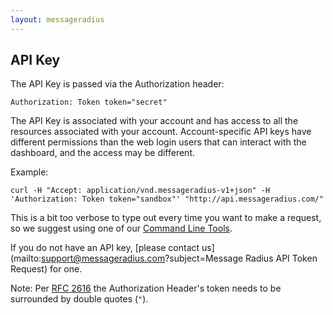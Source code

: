 ```yaml
---
layout: messageradius
---
```


## API Key

The API Key is passed via the Authorization header:

    Authorization: Token token="secret"

The API Key is associated with your account and has access to all the resources associated with your account. Account-specific API keys have different permissions than the web login users that can interact with the dashboard, and the access may be different.

Example:

    curl -H "Accept: application/vnd.messageradius-v1+json" -H 'Authorization: Token token="sandbox"' "http://api.messageradius.com/"

This is a bit too verbose to type out every time you want to make a request, so we suggest using one of our [Command Line Tools](tools.html).

If you do not have an API key, [please contact us](mailto:support@messageradius.com?subject=Message Radius API Token Request) for one.

Note: Per [RFC 2616](http://www.w3.org/Protocols/rfc2616/rfc2616-sec2.html#sec2.2) the Authorization Header's token needs to be surrounded by double quotes (`"`).
